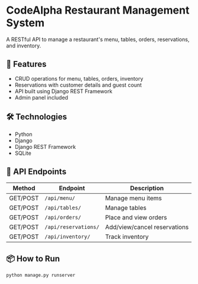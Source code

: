 # CodeAlpha Restaurant Management System

A RESTful API to manage a restaurant's menu, tables, orders, reservations, and inventory.

## 🚀 Features
- CRUD operations for menu, tables, orders, inventory
- Reservations with customer details and guest count
- API built using Django REST Framework
- Admin panel included

## 🛠️ Technologies
- Python
- Django
- Django REST Framework
- SQLite

## 🔗 API Endpoints

| Method | Endpoint             | Description                   |
|--------|----------------------|-------------------------------|
| GET/POST | `/api/menu/`       | Manage menu items             |
| GET/POST | `/api/tables/`     | Manage tables                 |
| GET/POST | `/api/orders/`     | Place and view orders         |
| GET/POST | `/api/reservations/` | Add/view/cancel reservations |
| GET/POST | `/api/inventory/`  | Track inventory               |

## 📦 How to Run
```bash
python manage.py runserver

